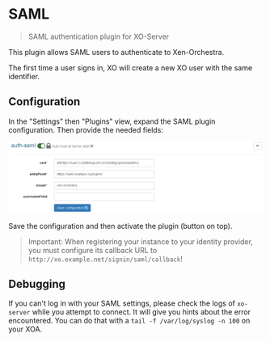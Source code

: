 # SAML

> SAML authentication plugin for XO-Server

This plugin allows SAML users to authenticate to Xen-Orchestra.

The first time a user signs in, XO will create a new XO user with the same identifier.

## Configuration

In the "Settings" then "Plugins" view, expand the SAML plugin configuration. Then provide the needed fields:

![](./assets/samlconfig.png)

Save the configuration and then activate the plugin (button on top).

> Important: When registering your instance to your identity provider,
> you must configure its callback URL to
> `http://xo.example.net/signin/saml/callback`!

## Debugging

If you can't log in with your SAML settings, please check the logs of `xo-server` while you attempt to connect. It will give you hints about the error encountered. You can do that with a `tail -f /var/log/syslog -n 100` on your XOA.
